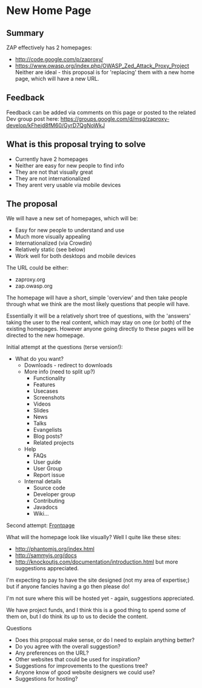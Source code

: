 # New Home Page

## Summary

ZAP effectively has 2 homepages:
  * http://code.google.com/p/zaproxy/
  * https://www.owasp.org/index.php/OWASP_Zed_Attack_Proxy_Project
Neither are ideal - this proposal is for 'replacing' them with a new home page, which will have a new URL.

## Feedback
Feedback can be added via comments on this page or posted to the related Dev group post here: https://groups.google.com/d/msg/zaproxy-develop/kFhejd8fM60/GyrD7QgNoWkJ

## What is this proposal trying to solve

  * Currently have 2 homepages
  * Neither are easy for new people to find info
  * They are not that visually great
  * They are not internationalized
  * They arent very usable via mobile devices

## The proposal

We will have a new set of homepages, which will be:
  * Easy for new people to understand and use
  * Much more visually appealing
  * Internationalized (via Crowdin)
  * Relatively static (see below)
  * Work well for both desktops and mobile devices

The URL could be either:
  * zaproxy.org
  * zap.owasp.org

The homepage will have a short, simple 'overview' and then take people through what we think are the most likely questions that people will have.

Essentially it will be a relatively short tree of questions, with the 'answers' taking the user to the real content, which may stay on one (or both) of the existing homepages. However anyone going directly to these pages will be directed to the new homepage.

Initial attempt at the questions (terse version!):
  * What do you want?
    * Downloads - redirect to downloads
    * More info (need to split up?)
      * Functionality
      * Features
      * Usecases
      * Screenshots
      * Videos
      * Slides
      * News
      * Talks
      * Evangelists
      * Blog posts?
      * Related projects
    * Help
      * FAQs
      * User guide
      * User Group
      * Report issue
    * Internal details
      * Source code
      * Developer group
      * Contributing
      * Javadocs
      * Wiki...

Second attempt: [Frontpage](NewHomeIndex)

What will the homepage look like visually? Well I quite like these sites:
  * http://phantomjs.org/index.html
  * http://sammyjs.org/docs
  * http://knockoutjs.com/documentation/introduction.html
but more suggestions appreciated.

I'm expecting to pay to have the site designed (not my area of expertise;) but if anyone fancies having a go then please do!

I'm not sure where this will be hosted yet - again, suggestions appreciated.

We have project funds, and I think this is a good thing to spend some of them on, but I do think its up to us to decide the content.

Questions
  * Does this proposal make sense, or do I need to explain anything better?
  * Do you agree with the overall suggestion?
  * Any preferences on the URL?
  * Other websites that could be used for inspiration?
  * Suggestions for improvements to the questions tree?
  * Anyone know of good website designers we could use?
  * Suggestions for hosting?